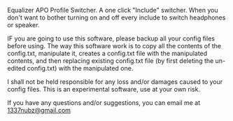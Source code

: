 Equalizer APO Profile Switcher. 
A one click "Include" switcher. When you don't want to bother turning on and off every include to switch headphones or speaker.

IF you are going to use this software, please backup all your config files before using. The way this software work is to copy all the contents of the config.txt, manipulate it, creates a config.txt file with the manipulated contents, and then replacing existing config.txt file (by first deleting the un-edited config.txt) with the manipulated one.

I shall not be held responsible for any loss and/or damages caused to your config files. This is an experimental software, use at your own risk.

If you have any questions and/or suggestions, you can email me at 1337nubz@gmail.com
